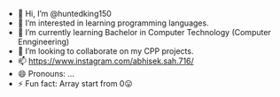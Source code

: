 - 👋 Hi, I’m @huntedking150
- 👀 I’m interested in learning programming languages.
- 🌱 I’m currently learning Bachelor in Computer Technology (Computer Enngineering)
- 💞️ I’m looking to collaborate on my CPP projects.
- 📫 https://www.instagram.com/abhisek.sah.716/
- 😄 Pronouns: ...
- ⚡ Fun fact: Array start from 0😛

<!---
huntedking150/huntedking150 is a ✨ special ✨ repository because its `README.md` (this file) appears on your GitHub profile.
You can click the Preview link to take a look at your changes.
--->
